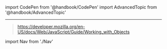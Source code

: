 import CodePen from '@handbook/CodePen'
import AdvancedTopic from '@handbook/AdvancedTopic'

---

> https://developer.mozilla.org/en-US/docs/Web/JavaScript/Guide/Working_with_Objects

import Nav from './Nav'

<Nav/>
